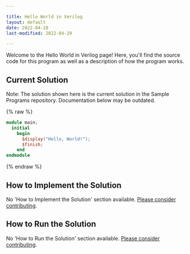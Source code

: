 ```yaml
---

title: Hello World in Verilog
layout: default
date: 2022-04-28
last-modified: 2022-04-29

---
```


Welcome to the Hello World in Verilog page! Here, you'll find the source code for this program as well as a description of how the program works.

## Current Solution

Note: The solution shown here is the current solution in the Sample Programs repository. Documentation below may be outdated.

{% raw %}

```Verilog
module main;
  initial
    begin
      $display("Hello, World!");
      $finish;
    end
endmodule

```

{% endraw %}

## How to Implement the Solution

No 'How to Implement the Solution' section available. [Please consider contributing](https://github.com/TheRenegadeCoder/sample-programs-website).

## How to Run the Solution

No 'How to Run the Solution' section available. [Please consider contributing](https://github.com/TheRenegadeCoder/sample-programs-website).